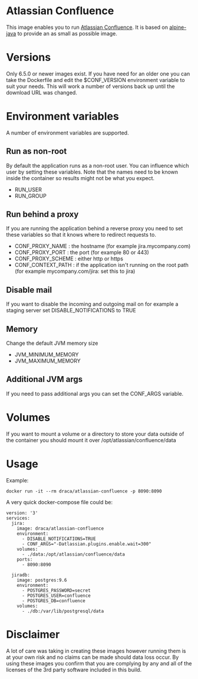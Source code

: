 # Atlassian Confluence

This image enables you to run [Atlassian Confluence](https://www.atlassian.com/software/confluence).
It is based on [alpine-java](https://hub.docker.com/r/anapsix/alpine-java/) to provide an as small as possible image.

# Versions

Only 6.5.0 or newer images exist. If you have need for an older one you can take the Dockerfile and edit
the $CONF_VERSION environment variable to suit your needs. This will work a number of versions back up
until the download URL was changed.

# Environment variables

A number of environment variables are supported.

## Run as non-root

By default the application runs as a non-root user. You can influence which user by setting these variables.
Note that the names need to be known inside the container so results might not be what you expect.

* RUN_USER
* RUN_GROUP

## Run behind a proxy

If you are running the application behind a reverse proxy you need to set these variables so that it knows
where to redirect requests to.

* CONF_PROXY_NAME : the hostname (for example jira.mycompany.com)
* CONF_PROXY_PORT : the port (for example 80 or 443)
* CONF_PROXY_SCHEME : either http or https
* CONF_CONTEXT_PATH : if the application isn't running on the root path (for example mycompany.com/jira: set this to jira)

## Disable mail

If you want to disable the incoming and outgoing mail on for example a staging server set DISABLE_NOTIFICATIONS
to TRUE

## Memory

Change the default JVM memory size

* JVM_MINIMUM_MEMORY
* JVM_MAXIMUM_MEMORY

## Additional JVM args

If you need to pass additional args you can set the CONF_ARGS variable.

# Volumes

If you want to mount a volume or a directory to store your data outside of the container you should
mount it over /opt/atlassian/confluence/data

# Usage

Example:

    docker run -it --rm draca/atlassian-confluence -p 8090:8090

A very quick docker-compose file could be:

```
version: '3'
services:
  jira:
    image: draca/atlassian-confluence
    environment:
      - DISABLE_NOTIFICATIONS=TRUE
      - CONF_ARGS="-Datlassian.plugins.enable.wait=300"
    volumes:
      - ./data:/opt/atlassian/confluence/data
    ports:
      - 8090:8090

  jiradb:
    image: postgres:9.6
    environment:
      - POSTGRES_PASSWORD=secret
      - POSTGRES_USER=confluence
      - POSTGRES_DB=confluence
    volumes:
      - ./db:/var/lib/postgresql/data
```

# Disclaimer

A lot of care was taking in creating these images however running them is at your own risk and no claims can
be made should data loss occur. By using these images you confirm that you are complying by any and all of
the licenses of the 3rd party software included in this build.
